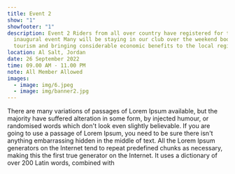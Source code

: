 ```yaml
---
title: Event 2
show: "1"
showfooter: "1"
description: Event 2 Riders from all over country have registered for the
  inaugural event Many will be staying in our club over the weekend boosting
  tourism and bringing considerable economic benefits to the local region.
location: Al Salt, Jordan
date: 26 September 2022
time: 09.00 AM - 11.00 PM
note: All Member Allowed
images:
  - image: img/6.jpeg
  - image: img/banner2.jpg
---
```

<!--StartFragment-->

There are many variations of passages of Lorem Ipsum available, but the majority have suffered alteration in some form, by injected humour, or randomised words which don't look even slightly believable. If you are going to use a passage of Lorem Ipsum, you need to be sure there isn't anything embarrassing hidden in the middle of text. All the Lorem Ipsum generators on the Internet tend to repeat predefined chunks as necessary, making this the first true generator on the Internet. It uses a dictionary of over 200 Latin words, combined with 

<!--EndFragment-->